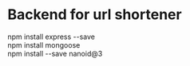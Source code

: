 # Backend for url shortener

npm install express --save  
npm install mongoose  
npm install --save nanoid@3
